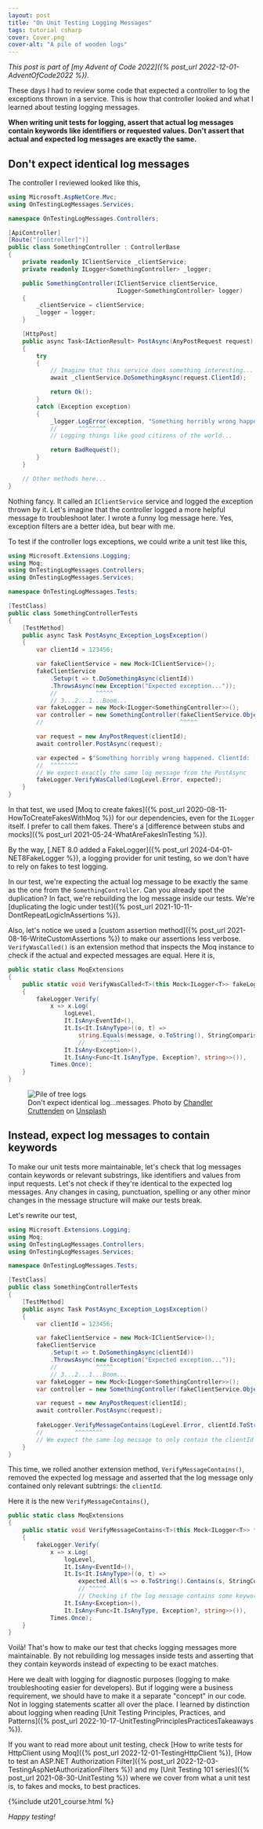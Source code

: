 ```yaml
---
layout: post
title: "On Unit Testing Logging Messages"
tags: tutorial csharp
cover: Cover.png
cover-alt: "A pile of wooden logs"
---
```


_This post is part of [my Advent of Code 2022]({% post_url 2022-12-01-AdventOfCode2022 %})._

These days I had to review some code that expected a controller to log the exceptions thrown in a service. This is how that controller looked and what I learned about testing logging messages.

**When writing unit tests for logging, assert that actual log messages contain keywords like identifiers or requested values. Don't assert that actual and expected log messages are exactly the same.** 

## Don't expect identical log messages 

The controller I reviewed looked like this,

```csharp
using Microsoft.AspNetCore.Mvc;
using OnTestingLogMessages.Services;

namespace OnTestingLogMessages.Controllers;

[ApiController]
[Route("[controller]")]
public class SomethingController : ControllerBase
{
    private readonly IClientService _clientService;
    private readonly ILogger<SomethingController> _logger;

    public SomethingController(IClientService clientService,
                               ILogger<SomethingController> logger)
    {
        _clientService = clientService;
        _logger = logger;
    }

    [HttpPost]
    public async Task<IActionResult> PostAsync(AnyPostRequest request)
    {
        try
        {
            // Imagine that this service does something interesting...
            await _clientService.DoSomethingAsync(request.ClientId);

            return Ok();
        }
        catch (Exception exception)
        {
            _logger.LogError(exception, "Something horribly wrong happened. ClientId: [{clientId}]", request.ClientId);
            //      ^^^^^^^^
            // Logging things like good citizens of the world...

            return BadRequest();
        }
    }

    // Other methods here...
}
```

Nothing fancy. It called an `IClientService` service and logged the exception thrown by it. Let's imagine that the controller logged a more helpful message to troubleshoot later. I wrote a funny log message here. Yes, exception filters are a better idea, but bear with me.

To test if the controller logs exceptions, we could write a unit test like this,

```csharp
using Microsoft.Extensions.Logging;
using Moq;
using OnTestingLogMessages.Controllers;
using OnTestingLogMessages.Services;

namespace OnTestingLogMessages.Tests;

[TestClass]
public class SomethingControllerTests
{
    [TestMethod]
    public async Task PostAsync_Exception_LogsException()
    {
        var clientId = 123456;

        var fakeClientService = new Mock<IClientService>();
        fakeClientService
            .Setup(t => t.DoSomethingAsync(clientId))
            .ThrowsAsync(new Exception("Expected exception..."));
            //           ^^^^^
            // 3...2...1...Boom...
        var fakeLogger = new Mock<ILogger<SomethingController>>();
        var controller = new SomethingController(fakeClientService.Object, fakeLogger.Object);
        //                                       ^^^^^

        var request = new AnyPostRequest(clientId);
        await controller.PostAsync(request);

        var expected = $"Something horribly wrong happened. ClientId: [{clientId}]";
        //  ^^^^^^^^
        // We expect exactly the same log message from the PostAsync
        fakeLogger.VerifyWasCalled(LogLevel.Error, expected);
    }
}
```

In that test, we used [Moq to create fakes]({% post_url 2020-08-11-HowToCreateFakesWithMoq %}) for our dependencies, even for the `ILogger` itself. I prefer to call them fakes. There's a [difference between stubs and mocks]({% post_url 2021-05-24-WhatAreFakesInTesting %}).

By the way, [.NET 8.0 added a FakeLogger]({% post_url 2024-04-01-NET8FakeLogger %}), a logging provider for unit testing, so we don't have to rely on fakes to test logging.

In our test, we're expecting the actual log message to be exactly the same as the one from the `SomethingController`. Can you already spot the duplication? In fact, we're rebuilding the log message inside our tests. We're [duplicating the logic under test]({% post_url 2021-10-11-DontRepeatLogicInAssertions %}).

Also, let's notice we used a [custom assertion method]({% post_url 2021-08-16-WriteCustomAssertions %}) to make our assertions less verbose. `VerifyWasCalled()` is an extension method that inspects the Moq instance to check if the actual and expected messages are equal. Here it is,

```csharp
public static class MoqExtensions
{
    public static void VerifyWasCalled<T>(this Mock<ILogger<T>> fakeLogger, LogLevel logLevel, string message)
    {
        fakeLogger.Verify(
            x => x.Log(
                logLevel,
                It.IsAny<EventId>(),
                It.Is<It.IsAnyType>((o, t) =>
                    string.Equals(message, o.ToString(), StringComparison.InvariantCultureIgnoreCase)),
                    //     ^^^^^
                It.IsAny<Exception>(),
                It.IsAny<Func<It.IsAnyType, Exception?, string>>()),
            Times.Once);
    }
}
```

<figure>
<img src="https://images.unsplash.com/photo-1527190074017-f32101b5d57b?crop=entropy&cs=tinysrgb&fit=crop&fm=jpg&h=400&ixid=MnwxfDB8MXxyYW5kb218MHx8fHx8fHx8MTY2ODcyMzM5Nw&ixlib=rb-4.0.3&q=80&utm_campaign=api-credit&utm_medium=referral&utm_source=unsplash_source&w=600" alt="Pile of tree logs" />

<figcaption>Don't expect identical log...messages. Photo by <a href="https://unsplash.com/es/@chanphoto?utm_source=unsplash&utm_medium=referral&utm_content=creditCopyText">Chandler Cruttenden</a> on <a href="https://unsplash.com/s/photos/log?utm_source=unsplash&utm_medium=referral&utm_content=creditCopyText">Unsplash</a></figcaption>
</figure>

## Instead, expect log messages to contain keywords 

To make our unit tests more maintainable, let's check that log messages contain keywords or relevant substrings, like identifiers and values from input requests. Let's not check if they're identical to the expected log messages. Any changes in casing, punctuation, spelling or any other minor changes in the message structure will make our tests break.

Let's rewrite our test,

```csharp
using Microsoft.Extensions.Logging;
using Moq;
using OnTestingLogMessages.Controllers;
using OnTestingLogMessages.Services;

namespace OnTestingLogMessages.Tests;

[TestClass]
public class SomethingControllerTests
{
    [TestMethod]
    public async Task PostAsync_Exception_LogsException()
    {
        var clientId = 123456;

        var fakeClientService = new Mock<IClientService>();
        fakeClientService
            .Setup(t => t.DoSomethingAsync(clientId))
            .ThrowsAsync(new Exception("Expected exception..."));
            //           ^^^^^
            // 3...2...1...Boom...
        var fakeLogger = new Mock<ILogger<SomethingController>>();
        var controller = new SomethingController(fakeClientService.Object, fakeLogger.Object);

        var request = new AnyPostRequest(clientId);
        await controller.PostAsync(request);
        
        fakeLogger.VerifyMessageContains(LogLevel.Error, clientId.ToString());
        //         ^^^^^^^^
        // We expect the same log message to only contain the clientId
    }
}
```

This time, we rolled another extension method, `VerifyMessageContains()`,  removed the expected log message and asserted that the log message only contained only relevant subtrings: the `clientId`.

Here it is the new `VerifyMessageContains()`,

```csharp
public static class MoqExtensions
{
    public static void VerifyMessageContains<T>(this Mock<ILogger<T>> fakeLogger, LogLevel logLevel, params string[] expected)
    {
        fakeLogger.Verify(
            x => x.Log(
                logLevel,
                It.IsAny<EventId>(),
                It.Is<It.IsAnyType>((o, t) =>
                    expected.All(s => o.ToString().Contains(s, StringComparison.OrdinalIgnoreCase))),
                    // ^^^^^
                    // Checking if the log message contains some keywords, instead
                It.IsAny<Exception>(),
                It.IsAny<Func<It.IsAnyType, Exception?, string>>()),
            Times.Once);
    }
}
```

Voilà! That's how to make our test that checks logging messages more maintainable. By not rebuilding log messages inside tests and asserting that they contain keywords instead of expecting to be exact matches.

Here we dealt with logging for diagnostic purposes (logging to make troubleshooting easier for developers). But if logging were a business requirement, we should have to make it a separate "concept" in our code. Not in logging statements scatter all over the place. I learned by distinction about logging when reading [Unit Testing Principles, Practices, and Patterns]({% post_url 2022-10-17-UnitTestingPrinciplesPracticesTakeaways %}).

If you want to read more about unit testing, check [How to write tests for HttpClient using Moq]({% post_url 2022-12-01-TestingHttpClient %}), [How to test an ASP.NET Authorization Filter]({% post_url 2022-12-03-TestingAspNetAuthorizationFilters %}) and my [Unit Testing 101 series]({% post_url 2021-08-30-UnitTesting %}) where we cover from what a unit test is, to fakes and mocks, to best practices.

{%include ut201_course.html %}

_Happy testing!_